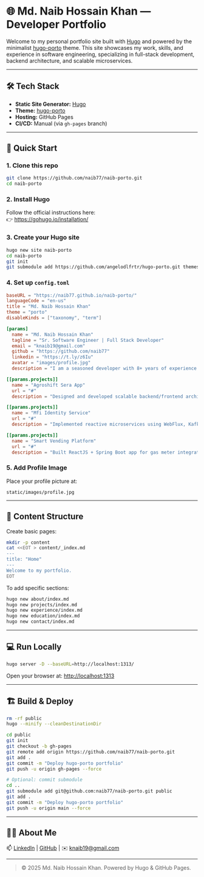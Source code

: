 
# 🌐 Md. Naib Hossain Khan — Developer Portfolio

Welcome to my personal portfolio site built with [Hugo](https://gohugo.io/) and powered by the minimalist [hugo-porto](https://themes.gohugo.io/themes/hugo-porto/) theme. This site showcases my work, skills, and experience in software engineering, specializing in full-stack development, backend architecture, and scalable microservices.

---

## 🛠️ Tech Stack

- **Static Site Generator:** [Hugo](https://gohugo.io/)
- **Theme:** [hugo-porto](https://themes.gohugo.io/themes/hugo-porto/)
- **Hosting:** GitHub Pages
- **CI/CD:** Manual (via `gh-pages` branch)

---

## 🚀 Quick Start

### 1. Clone this repo

```bash
git clone https://github.com/naib77/naib-porto.git
cd naib-porto
```

### 2. Install Hugo

Follow the official instructions here:  
👉 https://gohugo.io/installation/

### 3. Create your Hugo site

```bash
hugo new site naib-porto
cd naib-porto
git init
git submodule add https://github.com/angelodlfrtr/hugo-porto.git themes/porto
```

### 4. Set up `config.toml`

```toml
baseURL = "https://naib77.github.io/naib-porto/"
languageCode = "en-us"
title = "Md. Naib Hossain Khan"
theme = "porto"
disableKinds = ["taxonomy", "term"]

[params]
  name = "Md. Naib Hossain Khan"
  tagline = "Sr. Software Engineer | Full Stack Developer"
  email = "knaib19@gmail.com"
  github = "https://github.com/naib77"
  linkedin = "https://t.ly/z6Iu"
  avatar = "images/profile.jpg"
  description = "I am a seasoned developer with 8+ years of experience in Java, Spring Boot, Angular, React, Kafka, and microservices."

[[params.projects]]
  name = "Agroshift Sera App"
  url = "#"
  description = "Designed and developed scalable backend/frontend architecture for Agroshift."

[[params.projects]]
  name = "Mfi Identity Service"
  url = "#"
  description = "Implemented reactive microservices using WebFlux, Kafka, PostgreSQL."

[[params.projects]]
  name = "Smart Vending Platform"
  url = "#"
  description = "Built ReactJS + Spring Boot app for gas meter integration."
```

### 5. Add Profile Image

Place your profile picture at:
```
static/images/profile.jpg
```

---

## 📝 Content Structure

Create basic pages:

```bash
mkdir -p content
cat <<EOT > content/_index.md
---
title: "Home"
---
Welcome to my portfolio.
EOT
```

To add specific sections:

```bash
hugo new about/index.md
hugo new projects/index.md
hugo new experience/index.md
hugo new education/index.md
hugo new contact/index.md
```

---

## 💻 Run Locally

```bash
hugo server -D --baseURL=http://localhost:1313/
```

Open your browser at: [http://localhost:1313](http://localhost:1313)

---

## 🏗️ Build & Deploy

```bash
rm -rf public
hugo --minify --cleanDestinationDir

cd public
git init
git checkout -b gh-pages
git remote add origin https://github.com/naib77/naib-porto.git
git add .
git commit -m "Deploy hugo-porto portfolio"
git push -u origin gh-pages --force

# Optional: commit submodule
cd ..
git submodule add git@github.com:naib77/naib-porto.git public
git add .
git commit -m "Deploy hugo-porto portfolio"
git push -u origin main --force
```

---

## 🙋‍♂️ About Me

📫 [LinkedIn](https://t.ly/z6Iu) | [GitHub](https://github.com/naib77) | ✉️ knaib19@gmail.com

---

> © 2025 Md. Naib Hossain Khan. Powered by Hugo & GitHub Pages.
